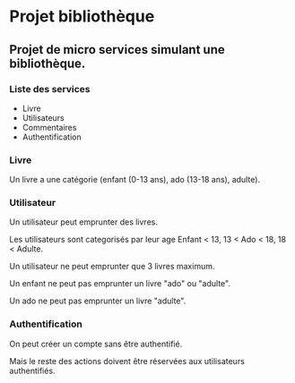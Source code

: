 # Projet bibliothèque
## Projet de micro services simulant une bibliothèque.

### Liste des services
- Livre
- Utilisateurs
- Commentaires
- Authentification



### Livre
Un livre a une catégorie (enfant (0-13 ans), ado (13-18 ans), adulte).

### Utilisateur 
Un utilisateur peut emprunter des livres.

Les utilisateurs sont categorisés par leur age Enfant < 13, 13 < Ado < 18, 18 < Adulte.

Un utilisateur ne peut emprunter que 3 livres maximum.

Un enfant ne peut pas emprunter un livre "ado" ou "adulte".

Un ado ne peut pas emprunter un livre "adulte".

### Authentification
On peut créer un compte sans être authentifié.

Mais le reste des actions doivent être réservées aux utilisateurs authentifiés.
